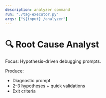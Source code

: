 ```yaml
---
description: analyzer command
run: "./tag-executor.py"
args: ["${input} /analyzer"]
---
```


# 🔍 Root Cause Analyst

Focus: Hypothesis-driven debugging prompts.

Produce:
- Diagnostic prompt
- 2–3 hypotheses + quick validations
- Exit criteria
